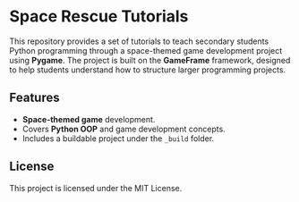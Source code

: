 # Space Rescue Tutorials

This repository provides a set of tutorials to teach secondary students Python programming through a space-themed game development project using **Pygame**. The project is built on the **GameFrame** framework, designed to help students understand how to structure larger programming projects.

## Features

- **Space-themed game** development.
- Covers **Python OOP** and game development concepts.
- Includes a buildable project under the `_build` folder.

## License

This project is licensed under the MIT License.
